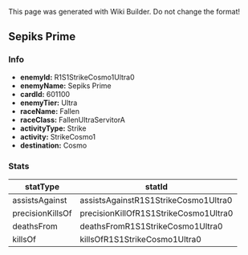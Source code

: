 <span class="wiki-builder">This page was generated with Wiki Builder. Do not change the format!</span>

## Sepiks Prime
### Info
* **enemyId:** R1S1StrikeCosmo1Ultra0
* **enemyName:** Sepiks Prime
* **cardId:** 601100
* **enemyTier:** Ultra
* **raceName:** Fallen
* **raceClass:** FallenUltraServitorA
* **activityType:** Strike
* **activity:** StrikeCosmo1
* **destination:** Cosmo

### Stats
statType | statId
-------- | ------
assistsAgainst | assistsAgainstR1S1StrikeCosmo1Ultra0
precisionKillsOf | precisionKillOfR1S1StrikeCosmo1Ultra0
deathsFrom | deathsFromR1S1StrikeCosmo1Ultra0
killsOf | killsOfR1S1StrikeCosmo1Ultra0

